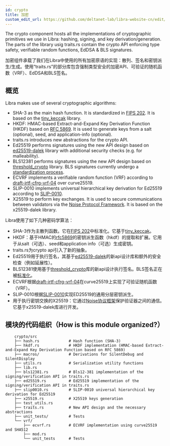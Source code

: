 ```yaml
---
id: crypto
title: 加密
custom_edit_url: https://github.com/deltanet-lab/libra-website-cn/edit/master/crypto/crypto/README.md
---
```


The crypto component hosts all the implementations of cryptographic primitives we use in Libra: hashing, signing, and key derivation/generation. The parts of the library usig traits.rs contain the crypto API enforcing type safety, verifiable random functions, EdDSA & BLS signatures.

加密组件承载了我们在Libra中使用的所有加密原语的实现：散列、签名和密钥派生/生成。使用“traits.rs”的部分库包含强制类型安全的加密API、可验证的随机函数（VRF）、EdDSA和BLS签名。

## 概览

Libra makes use of several cryptographic algorithms:

* SHA-3 as the main hash function. It is standardized in [FIPS 202](https://nvlpubs.nist.gov/nistpubs/FIPS/NIST.FIPS.202.pdf). It is based on the [tiny_keccak](https://docs.rs/tiny-keccak/1.4.2/tiny_keccak/) library.
* HKDF: HMAC-based Extract-and-Expand Key Derivation Function (HKDF) based on [RFC 5869](https://tools.ietf.org/html/rfc5869). It is used to generate keys from a salt (optional), seed, and application-info (optional).
* traits.rs introduces new abstractions for the crypto API.
* Ed25519 performs signatures using the new API design based on [ed25519-dalek](https://docs.rs/ed25519-dalek/1.0.0-pre.1/ed25519_dalek/) library with additional security checks (e.g. for malleability).
* BLS12381 performs signatures using the new API design based on [threshold_crypto](https://github.com/poanetwork/threshold_crypto) library. BLS signatures currently undergo a [standardization process](https://tools.ietf.org/html/draft-boneh-bls-signature-00).
* ECVRF implements a verifiable random function (VRF) according to [draft-irtf-cfrg-vrf-04](https://tools.ietf.org/html/draft-irtf-cfrg-vrf-04) over curve25519.
* SLIP-0010 implements universal hierarchical key derivation for Ed25519 according to [SLIP-0010](https://github.com/satoshilabs/slips/blob/master/slip-0010.md).
* X25519 to perform key exchanges. It is used to secure communications between validators via the [Noise Protocol Framework](http://www.noiseprotocol.org/noise.html). It is based on the x25519-dalek library.

Libra使用了如下几种密码学算法：

* SHA-3作为主散列函数。它在[FIPS 202](https://nvlpubs.nist.gov/nistpubs/FIPS/NIST.FIPS.202.pdf)中标准化。它基于[tiny_keccak](https://docs.rs/tiny-keccak/1.4.2/tiny_keccak/)。
* HKDF：基于HMAC的[rfc5869](https://tools.ietf.org/html/rfc5869)的密钥派生函数（hkdf）的提取和扩展。它用于从salt（可选）、seed和application info（可选）生成密钥。
* traits.rs为crypto api引入了新的抽象。
* Ed25519用于执行签名，其基于[ed25519-dalek](https://docs.rs/ed25519-dalek/1.0.0-pre.1/ed25519_dalek/)的新api设计库和额外的安全检查（例如延展性）。
* BLS12381使用基于[threshold_crypto](https://github.com/poanetwork/threshold_crypto)库的新api设计执行签名。BLS签名正在被[标准化](https://tools.ietf.org/html/draft-boneh-bls-signature-00)。
* ECVRF根据[draft-irtf-cfrg-vrf-04](https://tools.ietf.org/html/draft-irtf-cfrg-vrf-04)在curve25519上实现了可验证随机函数（VRF）。
* SLIP-0010根据[SLIP-0010](https://github.com/satoshilabs/slips/blob/master/slip-0010.md)实现ED25519的通用分层密钥派生。
* 用于执行密钥交换的X25519：它通过[Noise协议框架](http://www.noiseprotocol.org/noise.html)保护验证器之间的通信。它基于x25519-dalek库进行开发。

## 模块的代码组织（How is this module organized?）
```
    crypto/src
    ├── hash.rs             # Hash function (SHA-3)
    ├── hkdf.rs             # HKDF implementation (HMAC-based Extract-and-Expand Key Derivation Function based on RFC 5869)
    ├── macros/             # Derivations for SilentDebug and SilentDisplay
    ├── utils.rs            # Serialization utility functions
    ├── lib.rs
    ├── bls12381.rs         # Bls12-381 implementation of the signing/verification API in traits.rs
    ├── ed25519.rs          # Ed25519 implementation of the signing/verification API in traits.rs
    ├── slip0010.rs         # SLIP-0010 universal hierarchical key derivation for Ed25519
    ├── x25519.rs           # X25519 keys generation
    ├── test_utils.rs
    ├── traits.rs           # New API design and the necessary abstractions
    ├── unit_tests/         # Tests
    └── vrf/
        ├── ecvrf.rs        # ECVRF implementation using curve25519 and SHA512
        ├── mod.rs
        └── unit_tests      # Tests
```
